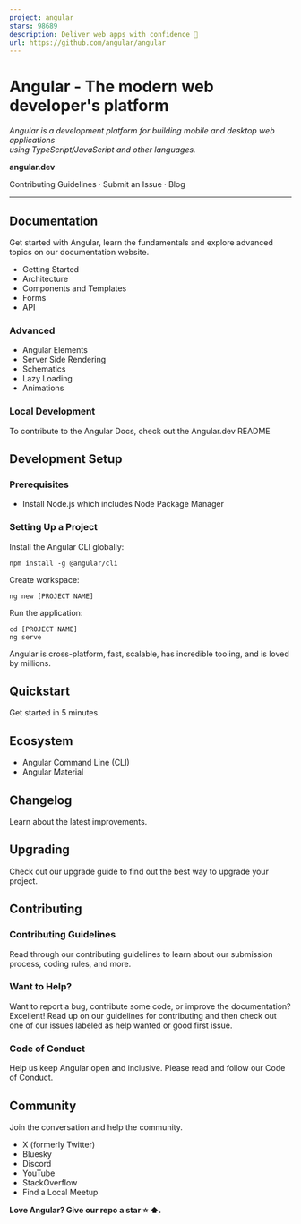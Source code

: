 ```yaml
---
project: angular
stars: 98689
description: Deliver web apps with confidence 🚀
url: https://github.com/angular/angular
---
```


Angular - The modern web developer's platform
=============================================

  
_Angular is a development platform for building mobile and desktop web applications  
using TypeScript/JavaScript and other languages._  

**angular.dev**  

Contributing Guidelines · Submit an Issue · Blog  
  

* * *

Documentation
-------------

Get started with Angular, learn the fundamentals and explore advanced topics on our documentation website.

-   Getting Started
-   Architecture
-   Components and Templates
-   Forms
-   API

### Advanced

-   Angular Elements
-   Server Side Rendering
-   Schematics
-   Lazy Loading
-   Animations

### Local Development

To contribute to the Angular Docs, check out the Angular.dev README

Development Setup
-----------------

### Prerequisites

-   Install Node.js which includes Node Package Manager

### Setting Up a Project

Install the Angular CLI globally:

```
npm install -g @angular/cli
```

Create workspace:

```
ng new [PROJECT NAME]
```

Run the application:

```
cd [PROJECT NAME]
ng serve
```

Angular is cross-platform, fast, scalable, has incredible tooling, and is loved by millions.

Quickstart
----------

Get started in 5 minutes.

Ecosystem
---------

-   Angular Command Line (CLI)
-   Angular Material

Changelog
---------

Learn about the latest improvements.

Upgrading
---------

Check out our upgrade guide to find out the best way to upgrade your project.

Contributing
------------

### Contributing Guidelines

Read through our contributing guidelines to learn about our submission process, coding rules, and more.

### Want to Help?

Want to report a bug, contribute some code, or improve the documentation? Excellent! Read up on our guidelines for contributing and then check out one of our issues labeled as help wanted or good first issue.

### Code of Conduct

Help us keep Angular open and inclusive. Please read and follow our Code of Conduct.

Community
---------

Join the conversation and help the community.

-   X (formerly Twitter)
-   Bluesky
-   Discord
-   YouTube
-   StackOverflow
-   Find a Local Meetup

**Love Angular? Give our repo a star ⭐ ⬆️.**
